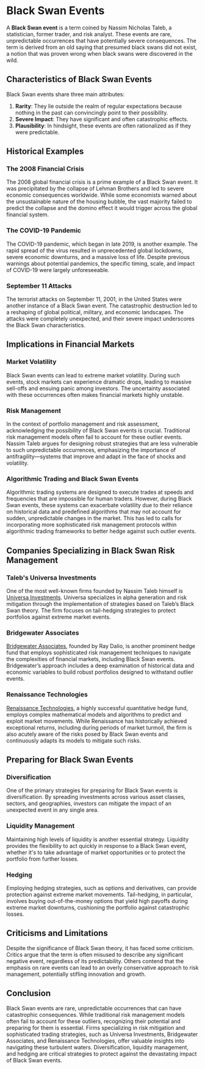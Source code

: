 # Black Swan Events

A **Black Swan event** is a term coined by Nassim Nicholas Taleb, a statistician, former trader, and risk analyst. These events are rare, unpredictable occurrences that have potentially severe consequences. The term is derived from an old saying that presumed black swans did not exist, a notion that was proven wrong when black swans were discovered in the wild.

## Characteristics of Black Swan Events

Black Swan events share three main attributes:
1. **Rarity**: They lie outside the realm of regular expectations because nothing in the past can convincingly point to their possibility.
2. **Severe Impact**: They have significant and often catastrophic effects.
3. **Plausibility**: In hindsight, these events are often rationalized as if they were predictable.

## Historical Examples

### The 2008 Financial Crisis

The 2008 global financial crisis is a prime example of a Black Swan event. It was precipitated by the collapse of Lehman Brothers and led to severe economic consequences worldwide. While some economists warned about the unsustainable nature of the housing bubble, the vast majority failed to predict the collapse and the domino effect it would trigger across the global financial system.

### The COVID-19 Pandemic

The COVID-19 pandemic, which began in late 2019, is another example. The rapid spread of the virus resulted in unprecedented global lockdowns, severe economic downturns, and a massive loss of life. Despite previous warnings about potential pandemics, the specific timing, scale, and impact of COVID-19 were largely unforeseeable.

### September 11 Attacks

The terrorist attacks on September 11, 2001, in the United States were another instance of a Black Swan event. The catastrophic destruction led to a reshaping of global political, military, and economic landscapes. The attacks were completely unexpected, and their severe impact underscores the Black Swan characteristics.

## Implications in Financial Markets

### Market Volatility

Black Swan events can lead to extreme market volatility. During such events, stock markets can experience dramatic drops, leading to massive sell-offs and ensuing panic among investors. The uncertainty associated with these occurrences often makes financial markets highly unstable.

### Risk Management

In the context of portfolio management and risk assessment, acknowledging the possibility of Black Swan events is crucial. Traditional risk management models often fail to account for these outlier events. Nassim Taleb argues for designing robust strategies that are less vulnerable to such unpredictable occurrences, emphasizing the importance of antifragility—systems that improve and adapt in the face of shocks and volatility.

### Algorithmic Trading and Black Swan Events

Algorithmic trading systems are designed to execute trades at speeds and frequencies that are impossible for human traders. However, during Black Swan events, these systems can exacerbate volatility due to their reliance on historical data and predefined algorithms that may not account for sudden, unpredictable changes in the market. This has led to calls for incorporating more sophisticated risk management protocols within algorithmic trading frameworks to better hedge against such outlier events.

## Companies Specializing in Black Swan Risk Management

### Taleb's Universa Investments

One of the most well-known firms founded by Nassim Taleb himself is [Universa Investments](https://www.universa.net/). Universa specializes in alpha generation and risk mitigation through the implementation of strategies based on Taleb’s Black Swan theory. The firm focuses on tail-hedging strategies to protect portfolios against extreme market events.

### Bridgewater Associates

[Bridgewater Associates](https://www.bridgewater.com/), founded by Ray Dalio, is another prominent hedge fund that employs sophisticated risk management techniques to navigate the complexities of financial markets, including Black Swan events. Bridgewater’s approach includes a deep examination of historical data and economic variables to build robust portfolios designed to withstand outlier events.

### Renaissance Technologies

[Renaissance Technologies](https://www.rentec.com/), a highly successful quantitative hedge fund, employs complex mathematical models and algorithms to predict and exploit market movements. While Renaissance has historically achieved exceptional returns, including during periods of market turmoil, the firm is also acutely aware of the risks posed by Black Swan events and continuously adapts its models to mitigate such risks.

## Preparing for Black Swan Events

### Diversification

One of the primary strategies for preparing for Black Swan events is diversification. By spreading investments across various asset classes, sectors, and geographies, investors can mitigate the impact of an unexpected event in any single area.

### Liquidity Management

Maintaining high levels of liquidity is another essential strategy. Liquidity provides the flexibility to act quickly in response to a Black Swan event, whether it's to take advantage of market opportunities or to protect the portfolio from further losses.

### Hedging

Employing hedging strategies, such as options and derivatives, can provide protection against extreme market movements. Tail-hedging, in particular, involves buying out-of-the-money options that yield high payoffs during extreme market downturns, cushioning the portfolio against catastrophic losses.

## Criticisms and Limitations

Despite the significance of Black Swan theory, it has faced some criticism. Critics argue that the term is often misused to describe any significant negative event, regardless of its predictability. Others contend that the emphasis on rare events can lead to an overly conservative approach to risk management, potentially stifling innovation and growth.

## Conclusion

Black Swan events are rare, unpredictable occurrences that can have catastrophic consequences. While traditional risk management models often fail to account for these outliers, recognizing their potential and preparing for them is essential. Firms specializing in risk mitigation and sophisticated trading strategies, such as Universa Investments, Bridgewater Associates, and Renaissance Technologies, offer valuable insights into navigating these turbulent waters. Diversification, liquidity management, and hedging are critical strategies to protect against the devastating impact of Black Swan events.
